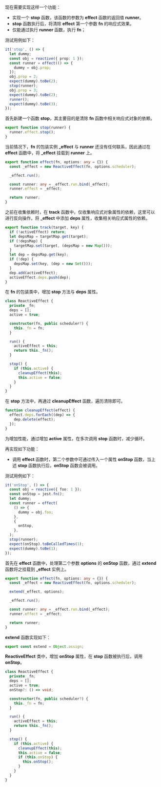 现在需要实现这样一个功能：

- 实现一个 **stop** 函数，该函数的参数为 **effect** 函数的返回值 **runner**。
- **stop** 函数执行后，将清除 **effect** 第一个参数 **fn** 的响应式效果。
- 仅能通过执行 **runner** 函数，执行 **fn**；

测试用例如下：

```typescript
it('stop', () => {
  let dummy;
  const obj = reactive({ prop: 1 });
  const runner = effect(() => {
    dummy = obj.prop;
  });
  obj.prop = 2;
  expect(dummy).toBe(2);
  stop(runner);
  obj.prop = 3;
  expect(dummy).toBe(2);
  runner();
  expect(dummy).toBe(3);
});
```

首先新建一个函数 **stop**，其主要目的是清除 **fn** 函数中相关响应式对象的依赖。

```typescript
export function stop(runner) {
  runner.effect.stop();
}
```

当前情况下，**fn** 的包装实例 **\_effect** 与 **runner** 还没有任何联系，因此通过在 **effect** 函数中，将 **\_effect** 挂载到 **runner** 上。

```typescript
export function effect(fn, options: any = {}) {
  const _effect = new ReactiveEffect(fn, options.scheduler);

  _effect.run();

  const runner: any = _effect.run.bind(_effect);
  runner.effect = _effect;

  return runner;
}
```

之前在收集依赖时，在 **track** 函数中，仅收集响应式对象属性的依赖，这里可以进行反向操作，将 **\_effect** 中添加 **deps** 属性，收集相关响应式属性的依赖。

```typescript
export function track(target, key) {
  if (!activeEffect) return;
  let depsMap = targetMap.get(target);
  if (!depsMap) {
    targetMap.set(target, (depsMap = new Map()));
  }
  let dep = depsMap.get(key);
  if (!dep) {
    depsMap.set(key, (dep = new Set()));
  }
  dep.add(activeEffect);
  activeEffect.deps.push(dep);
}
```

在 **fn** 的包装类中，增加 **stop** 方法与 **deps** 属性。

```typescript
class ReactiveEffect {
  private _fn;
  deps = [];
  active = true;

  constructor(fn, public scheduler?) {
    this._fn = fn;
  }

  run() {
    activeEffect = this;
    return this._fn();
  }

  stop() {
    if (this.active) {
      cleanupEffect(this);
      this.active = false;
    }
  }
}
```

在 **stop** 方法中，再通过 **cleanupEffect** 函数，遍历清除即可。

```typescript
function cleanupEffect(effect) {
  effect.deps.forEach((dep) => {
    dep.delete(effect);
  });
}
```

为增加性能，通过增加 **active** 属性，在多次调用 **stop** 函数时，减少循环。

再实现如下功能：

- 调用 **effect** 函数时，第二个参数中可通过传入一个属性 **onStop** 函数，当上述 **stop** 函数执行后，**onStop** 函数会被调用。

测试用例如下：

```typescript
it('onStop', () => {
  const obj = reactive({ foo: 1 });
  const onStop = jest.fn();
  let dummy;
  const runner = effect(
    () => {
      dummy = obj.foo;
    },
    {
      onStop,
    },
  );
  stop(runner);
  expect(onStop).toBeCalledTimes(1);
  expect(dummy).toBe(1);
});
```

首先在 **effect** 函数中，处理第二个参数 **options** 的 **onStop** 函数，通过 **extend** 函数将之挂载到 **\_effect** 实例上。

```typescript
export function effect(fn, options: any = {}) {
  const _effect = new ReactiveEffect(fn, options.scheduler);

  extend(_effect, options);

  _effect.run();

  const runner: any = _effect.run.bind(_effect);
  runner.effect = _effect;

  return runner;
}
```

**extend** 函数实现如下：

```typescript
export const extend = Object.assign;
```

**ReactiveEffect** 类中，增加 **onStop** 属性，在 **stop** 函数被执行后，调用 **onStop**。

```typescript
class ReactiveEffect {
  private _fn;
  deps = [];
  active = true;
  onStop?: () => void;

  constructor(fn, public scheduler?) {
    this._fn = fn;
  }

  run() {
    activeEffect = this;
    return this._fn();
  }

  stop() {
    if (this.active) {
      cleanupEffect(this);
      this.active = false;
      if (this.onStop) {
        this.onStop();
      }
    }
  }
}
```
